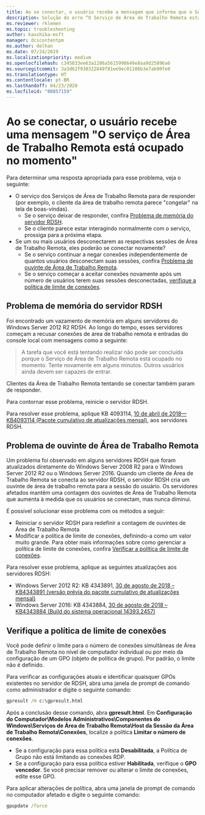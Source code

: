 ```yaml
---
title: Ao se conectar, o usuário recebe a mensagem que informa que o Serviço de Área de Trabalho Remota está ocupado no momento
description: Solução do erro “O Serviço de Área de Trabalho Remota está ocupado no momento” quando o usuário inicia uma conexão de área de trabalho remota.
ms.reviewer: rklemen
ms.topic: troubleshooting
author: kaushika-msft
manager: dcscontentpm
ms.author: delhan
ms.date: 07/24/2019
ms.localizationpriority: medium
ms.openlocfilehash: c345833ee63a1286a5615998649e8aa9d25896a6
ms.sourcegitcommit: 3a3d62f938322849f81ee9ec01186b3e7ab90fe0
ms.translationtype: HT
ms.contentlocale: pt-BR
ms.lasthandoff: 04/23/2020
ms.locfileid: "80857159"
---
```

# <a name="on-connecting-user-receives-remote-desktop-service-is-currently-busy-message"></a>Ao se conectar, o usuário recebe uma mensagem "O serviço de Área de Trabalho Remota está ocupado no momento"

Para determinar uma resposta apropriada para esse problema, veja o seguinte:

- O serviço dos Serviços de Área de Trabalho Remota para de responder (por exemplo, o cliente da área de trabalho remota parece "congelar" na tela de boas-vindas).  
   - Se o serviço deixar de responder, confira [Problema de memória do servidor RDSH](#rdsh-server-memory-issue).
   - Se o cliente parece estar interagindo normalmente com o serviço, prossiga para a próxima etapa.
- Se um ou mais usuários desconectarem as respectivas sessões de Área de Trabalho Remota, eles poderão se conectar novamente?  
   - Se o serviço continuar a negar conexões independentemente de quantos usuários desconectam suas sessões, confira [Problema de ouvinte de Área de Trabalho Remota](#rd-listener-issue).
   - Se o serviço começar a aceitar conexões novamente após um número de usuários terem suas sessões desconectadas, [verifique a política de limite de conexões](#check-the-connection-limit-policy).

## <a name="rdsh-server-memory-issue"></a>Problema de memória do servidor RDSH

Foi encontrado um vazamento de memória em alguns servidores do Windows Server 2012 R2 RDSH. Ao longo do tempo, esses servidores começam a recusar conexões de área de trabalho remota e entradas do console local com mensagens como a seguinte:

> A tarefa que você está tentando realizar não pode ser concluída porque o Serviço de Área de Trabalho Remota está ocupado no momento. Tente novamente em alguns minutos. Outros usuários ainda devem ser capazes de entrar.

Clientes da Área de Trabalho Remota tentando se conectar também param de responder.

Para contornar esse problema, reinicie o servidor RDSH.

Para resolver esse problema, aplique KB 4093114, [10 de abril de 2018—KB4093114 (Pacote cumulativo de atualizações mensal)](https://support.microsoft.com/help/4093114/), aos servidores RDSH.

## <a name="rd-listener-issue"></a>Problema de ouvinte de Área de Trabalho Remota

Um problema foi observado em alguns servidores RDSH que foram atualizados diretamente do Windows Server 2008 R2 para o Windows Server 2012 R2 ou o Windows Server 2016. Quando um cliente de Área de Trabalho Remota se conecta ao servidor RDSH, o servidor RDSH cria um ouvinte de área de trabalho remota para a sessão do usuário. Os servidores afetados mantêm uma contagem dos ouvintes de Área de Trabalho Remota que aumenta à medida que os usuários se conectam, mas nunca diminui.

É possível solucionar esse problema com os métodos a seguir:

  - Reiniciar o servidor RDSH para redefinir a contagem de ouvintes de Área de Trabalho Remota
  - Modificar a política de limite de conexões, definindo-a como um valor muito grande. Para obter mais informações sobre como gerenciar a política de limite de conexões, confira [Verificar a política de limite de conexões](#check-the-connection-limit-policy).

Para resolver esse problema, aplique as seguintes atualizações aos servidores RDSH:

  - Windows Server 2012 R2: KB 4343891, [30 de agosto de 2018 – KB4343891 (versão prévia do pacote cumulativo de atualizações mensal)](https://support.microsoft.com/help/4343891/windows-81-update-kb4343891)
  - Windows Server 2016: KB 4343884, [30 de agosto de 2018 – KB4343884 (Build do sistema operacional 14393.2457)](https://support.microsoft.com/help/4343884/windows-10-update-kb4343884)

## <a name="check-the-connection-limit-policy"></a>Verifique a política de limite de conexões

Você pode definir o limite para o número de conexões simultâneas de Área de Trabalho Remota no nível de computador individual ou por meio da configuração de um GPO (objeto de política de grupo). Por padrão, o limite não é definido.

Para verificar as configurações atuais e identificar quaisquer GPOs existentes no servidor de RDSH, abra uma janela de prompt de comando como administrador e digite o seguinte comando:
  
```cmd
gpresult /H c:\gpresult.html
```
   
Após a conclusão desse comando, abra **gpresult.html**. Em **Configuração do Computador\\Modelos Administrativos\\Componentes do Windows\\Serviços de Área de Trabalho Remota\\Host da Sessão da Área de Trabalho Remota\\Conexões**, localize a política **Limitar o número de conexões**.

  - Se a configuração para essa política está **Desabilitada**, a Política de Grupo não está limitando as conexões RDP.
  - Se a configuração para essa política estiver **Habilitada**, verifique o **GPO vencedor**. Se você precisar remover ou alterar o limite de conexões, edite esse GPO.

Para aplicar alterações de política, abra uma janela de prompt de comando no computador afetado e digite o seguinte comando:
  
```cmd
gpupdate /force
```
  
